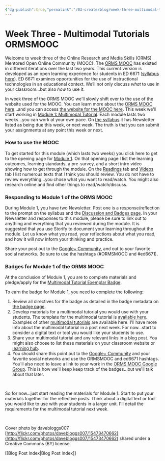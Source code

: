 ```yaml
---
{"dg-publish":true,"permalink":"/03-create/blog/week-three-multimodal-tutorials-ormsmooc/","title":"Week Three - Multimodal Tutorials #ORMSMOOC","tags":["orms","multimodal","tutorials"]}
---
```


# Week Three - Multimodal Tutorials ORMSMOOC

Welcome to week three of the Online Research and Media Skills (ORMS) Mentored Open Online Community (MOOC). The [ORMS MOOC](http://wiobyrne.com/join-the-orms-mooc/) has existed in different iterations over the last two years. This current version is developed as an open learning experience for students in ED 6671 ([syllabus here](https://docs.google.com/document/d/18rvWMAKhnbKiSgOalGLXsE1TrBpO62mhvQXV1OeU9SY/edit?usp=sharing)). ED 6671 examines opportunities for the use of instructional technologies in an educational context. We’ll not only discuss _what_ to use in your classroom…but also _how_ to use it.

In week three of the ORMS MOOC we'll slowly shift over to the use of the website used for the MOOC. You can learn more about the [ORMS MOOC here](http://wiobyrne.com/join-the-orms-mooc/)...and you can access [the website for the MOOC here](https://sites.google.com/site/ormsmodel/). This week we'll start working in [Module 1: Multimodal Tutorial](https://sites.google.com/site/ormsmodel/modules/module-1). Each module lasts two weeks...you can work at your own pace. On [the syllabus](https://docs.google.com/document/d/18rvWMAKhnbKiSgOalGLXsE1TrBpO62mhvQXV1OeU9SY/edit) it has Newsletter listed as being due this week, or next week. The truth is that you can submit your assignments at any point this week or next.

### How to use the MOOC

To get started for this module (which lasts two weeks) you click here to get to the opening page for [Module 1](https://sites.google.com/site/ormsmodel/modules/module-1). On that opening page I list the learning outcomes, learning standards, a pre-survey, and a short intro video showing how to get through the module. On the [Readings](https://sites.google.com/site/ormsmodel/modules/module-1/readings) tab and [Videos](https://sites.google.com/site/ormsmodel/modules/module-1/video-gallery) tab I list numerous texts that I think you should review. You do not have to review everything...you chose what you want to read/watch. You might also research online and find other things to read/watch/discuss.

### Responding to Module 1 of the ORMS MOOC

During Module 1, you have two Newsletter. Post one is a response/reflection to the prompt on the syllabus and the [Discussion and Badges page](https://sites.google.com/site/ormsmodel/modules/module-1/discussions). In your Newsletter and responses to this module, please be sure to link out to anything and everything that you reviewed during the module. It is suggested that you use Storify to document your learning throughout the module. Let us know what you read, your reflections about what you read, and how it will now inform your thinking and practice.

Share your post out to the [Google+ Community](https://plus.google.com/communities/109374663190019101967), and out to your favorite social networks. Be sure to use the hashtags (#ORMSMOOC and #ed6671).

### Badges for Module 1 of the ORMS MOOC

At the conclusion of Module 1, you are to complete materials and pledge/apply for the [Multimodal Tutorial Exemplar Badge](https://badges.mozilla.org/en-US/badges/badge/Multimodal-Tutorial-Exemplar-Badge).

To earn the badge for Module 1, you need to complete the following:

1. Review all directives for the badge as detailed in the badge metadata on [the badge page](https://badges.mozilla.org/en-US/badges/badge/Multimodal-Tutorial-Exemplar-Badge).
2. Develop materials for a multimodal tutorial you would use with your students. The template for the multimodal tutorial is [available here](https://sites.google.com/site/textsandtools/techtutorialtemplate). Examples of other [multimodal tutorials](https://sites.google.com/site/textsandtools/techtutorials) are available here. I'll have more info about the multimodal tutorial in a post next week. For now...start to consider a digital text or tool you would like your students to use.
3. Share your multimodal tutorial and any relevant links in a blog post. You might also choose to list these materials on your classroom website or [learning hub](http://wiobyrne.com/building-your-hub/).
4. You should share this point out to the [Google+ Community](https://plus.google.com/communities/109374663190019101967?utm_source=chrome_ntp_icon&utm_medium=chrome_app&utm_campaign=chrome) and your favorite social networks and use the ORMSMOOC and ed6671 hashtags. You'll also need to leave a link to your work in the [ORMS MOOC Google Group](https://groups.google.com/forum/#!forum/ormsclass). This is how we'll keep keep track of the badges...but we'll talk about that later.

 

So for now...just start reading the materials for Module 1. Start to put your materials together for the reflective posts. Think about a digital text or tool you would like to use with your students in a larger unit. I'll detail the requirements for the multimodal tutorial next week.

 

Cover photo by davebloggs007 [http://flickr.com/photos/davebloggs007/15473470662](http://flickr.com/photos/davebloggs007/15473470662) shared under a Creative Commons (BY) license

[[Blog Post Index\|Blog Post Index]]